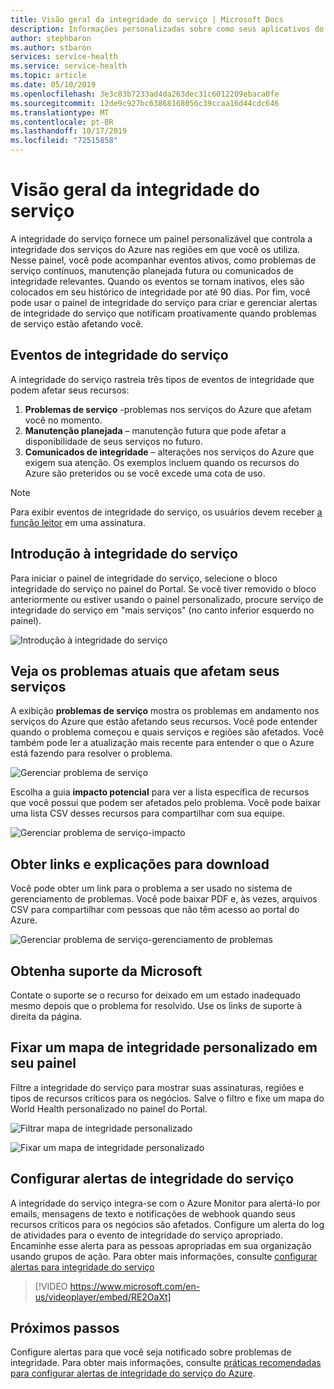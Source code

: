 ```yaml
---
title: Visão geral da integridade do serviço | Microsoft Docs
description: Informações personalizadas sobre como seus aplicativos do Azure são afetados por problemas e manutenção atuais e futuros do serviço do Azure.
author: stephbaron
ms.author: stbaron
services: service-health
ms.service: service-health
ms.topic: article
ms.date: 05/10/2019
ms.openlocfilehash: 3e3c83b7233ad4da263dec31c6012209ebaca0fe
ms.sourcegitcommit: 12de9c927bc63868168056c39ccaa16d44cdc646
ms.translationtype: MT
ms.contentlocale: pt-BR
ms.lasthandoff: 10/17/2019
ms.locfileid: "72515858"
---
```

# <a name="service-health-overview"></a>Visão geral da integridade do serviço

A integridade do serviço fornece um painel personalizável que controla a integridade dos serviços do Azure nas regiões em que você os utiliza. Nesse painel, você pode acompanhar eventos ativos, como problemas de serviço contínuos, manutenção planejada futura ou comunicados de integridade relevantes. Quando os eventos se tornam inativos, eles são colocados em seu histórico de integridade por até 90 dias. Por fim, você pode usar o painel de integridade do serviço para criar e gerenciar alertas de integridade do serviço que notificam proativamente quando problemas de serviço estão afetando você.

## <a name="service-health-events"></a>Eventos de integridade do serviço

A integridade do serviço rastreia três tipos de eventos de integridade que podem afetar seus recursos:

1. **Problemas de serviço** -problemas nos serviços do Azure que afetam você no momento. 
2. **Manutenção planejada** – manutenção futura que pode afetar a disponibilidade de seus serviços no futuro.  
3. **Comunicados de integridade** – alterações nos serviços do Azure que exigem sua atenção. Os exemplos incluem quando os recursos do Azure são preteridos ou se você excede uma cota de uso.

> [!NOTE]
> Para exibir eventos de integridade do serviço, os usuários devem receber [a função leitor](../role-based-access-control/role-assignments-portal.md) em uma assinatura.

## <a name="get-started-with-service-health"></a>Introdução à integridade do serviço

Para iniciar o painel de integridade do serviço, selecione o bloco integridade do serviço no painel do Portal. Se você tiver removido o bloco anteriormente ou estiver usando o painel personalizado, procure serviço de integridade do serviço em "mais serviços" (no canto inferior esquerdo no painel).

![Introdução à integridade do serviço](./media/service-health-overview/azure-service-health-overview-1.png)

## <a name="see-current-issues-which-impact-your-services"></a>Veja os problemas atuais que afetam seus serviços

A exibição **problemas de serviço** mostra os problemas em andamento nos serviços do Azure que estão afetando seus recursos. Você pode entender quando o problema começou e quais serviços e regiões são afetados. Você também pode ler a atualização mais recente para entender o que o Azure está fazendo para resolver o problema. 

![Gerenciar problema de serviço](./media/service-health-overview/azure-service-health-overview-2.png)

Escolha a guia **impacto potencial** para ver a lista específica de recursos que você possui que podem ser afetados pelo problema. Você pode baixar uma lista CSV desses recursos para compartilhar com sua equipe.

![Gerenciar problema de serviço-impacto](./media/service-health-overview/azure-service-health-overview-4.png)

## <a name="get-links-and-downloadable-explanations"></a>Obter links e explicações para download 

Você pode obter um link para o problema a ser usado no sistema de gerenciamento de problemas. Você pode baixar PDF e, às vezes, arquivos CSV para compartilhar com pessoas que não têm acesso ao portal do Azure.   

![Gerenciar problema de serviço-gerenciamento de problemas](./media/service-health-overview/azure-service-health-overview-3.png)

## <a name="get-support-from-microsoft"></a>Obtenha suporte da Microsoft

Contate o suporte se o recurso for deixado em um estado inadequado mesmo depois que o problema for resolvido.  Use os links de suporte à direita da página.  

## <a name="pin-a-personalized-health-map-to-your-dashboard"></a>Fixar um mapa de integridade personalizado em seu painel

Filtre a integridade do serviço para mostrar suas assinaturas, regiões e tipos de recursos críticos para os negócios. Salve o filtro e fixe um mapa do World Health personalizado no painel do Portal. 

![Filtrar mapa de integridade personalizado](./media/service-health-overview/azure-service-health-overview-6a.png)

![Fixar um mapa de integridade personalizado](./media/service-health-overview/azure-service-health-overview-6b.png)

## <a name="configure-service-health-alerts"></a>Configurar alertas de integridade do serviço

A integridade do serviço integra-se com o Azure Monitor para alertá-lo por emails, mensagens de texto e notificações de webhook quando seus recursos críticos para os negócios são afetados. Configure um alerta do log de atividades para o evento de integridade do serviço apropriado. Encaminhe esse alerta para as pessoas apropriadas em sua organização usando grupos de ação. Para obter mais informações, consulte [configurar alertas para integridade do serviço](../azure-monitor/platform/alerts-activity-log-service-notifications.md)

>[!VIDEO https://www.microsoft.com/en-us/videoplayer/embed/RE2OaXt]

## <a name="next-steps"></a>Próximos passos

Configure alertas para que você seja notificado sobre problemas de integridade. Para obter mais informações, consulte [práticas recomendadas para configurar alertas de integridade do serviço do Azure](https://www.youtube.com/watch?v=k5d5ca8K6tc&list=PLLasX02E8BPBBSqygdRvlTnHfp1POwE8K&index=6&t=0s). 
